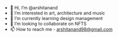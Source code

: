 - 👋 Hi, I’m @arshitanand
- 👀 I’m interested in art, architecture and music
- 🌱 I’m currently learning design management
- 💞️ I’m looking to collaborate on NFTS
- 📫 How to reach me - arshitanand98@gmail.com

<!---
arshitanand/arshitanand is a ✨ special ✨ repository because its `README.md` (this file) appears on your GitHub profile.
You can click the Preview link to take a look at your changes.
--->
